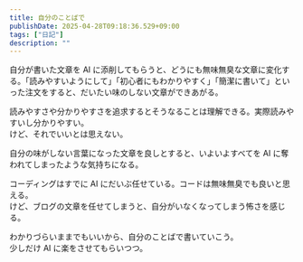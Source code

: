 ```yaml
---
title: 自分のことばで
publishDate: 2025-04-28T09:18:36.529+09:00
tags: ["日記"]
description: ""
---
```


自分が書いた文章を AI に添削してもらうと、どうにも無味無臭な文章に変化する。「読みやすいようにして」「初心者にもわかりやすく」「簡潔に書いて」といった注文をすると、だいたい味のしない文章ができあがる。

読みやすさや分かりやすさを追求するとそうなることは理解できる。実際読みやすいし分かりやすい。  
けど、それでいいとは思えない。

自分の味がしない言葉になった文章を良しとすると、いよいよすべてを AI に奪われてしまったような気持ちになる。

コーディングはすでに AI にだいぶ任せている。コードは無味無臭でも良いと思える。  
けど、ブログの文章を任せてしまうと、自分がいなくなってしまう怖さを感じる。

わかりづらいままでもいいから、自分のことばで書いていこう。  
少しだけ AI に楽をさせてもらいつつ。

